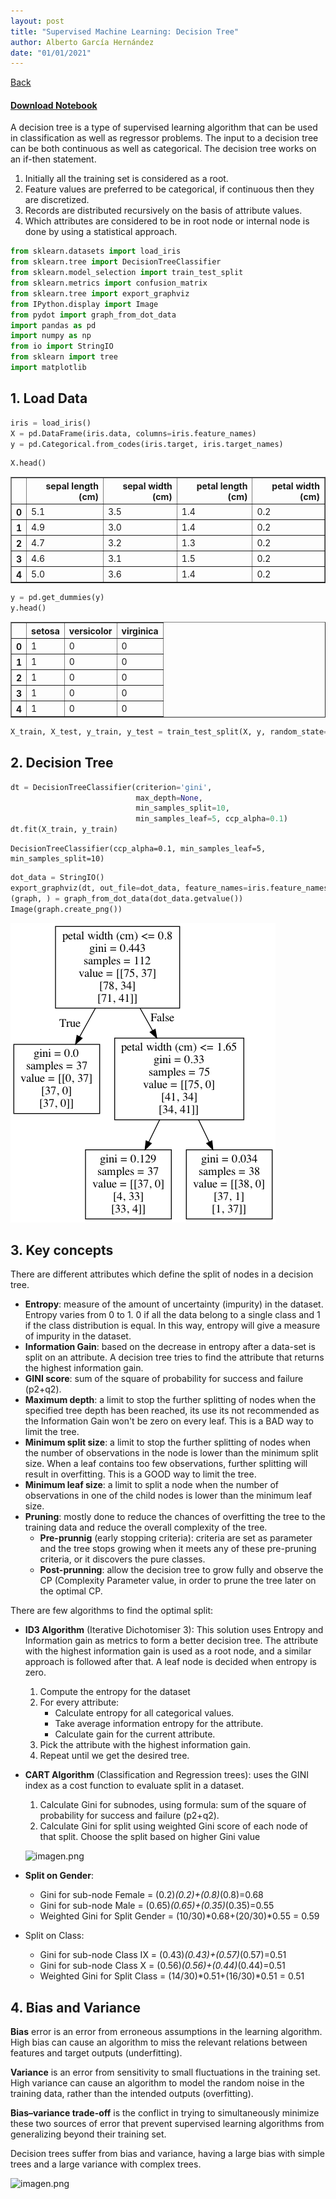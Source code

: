 ```yaml
---
layout: post
title: "Supervised Machine Learning: Decision Tree"
author: Alberto García Hernández
date: "01/01/2021"
---
```


[Back](../../)
#### [Download Notebook](https://github.com/albergar2/data_science_material/blob/master/ML/supervised/03-decision_tree.ipynb)


A decision tree is a type of supervised learning algorithm that can be used in classification as well as regressor problems. The input to a decision tree can be both continuous as well as categorical. The decision tree works on an if-then statement.

1. Initially all the training set is considered as a root. 
2. Feature values are preferred to be categorical, if continuous then they are discretized.
3. Records are distributed recursively on the basis of attribute values. 
4. Which attributes are considered to be in root node or internal node is done by using a statistical approach.


```python
from sklearn.datasets import load_iris
from sklearn.tree import DecisionTreeClassifier
from sklearn.model_selection import train_test_split
from sklearn.metrics import confusion_matrix
from sklearn.tree import export_graphviz
from IPython.display import Image 
from pydot import graph_from_dot_data
import pandas as pd
import numpy as np
from io import StringIO
from sklearn import tree
import matplotlib
```

## 1. Load Data


```python
iris = load_iris()
X = pd.DataFrame(iris.data, columns=iris.feature_names)
y = pd.Categorical.from_codes(iris.target, iris.target_names)
```


```python
X.head()
```




<div>
<style scoped>
    .dataframe tbody tr th:only-of-type {
        vertical-align: middle;
    }

    .dataframe tbody tr th {
        vertical-align: top;
    }

    .dataframe thead th {
        text-align: right;
    }
</style>
<table border="1" class="dataframe">
  <thead>
    <tr style="text-align: right;">
      <th></th>
      <th>sepal length (cm)</th>
      <th>sepal width (cm)</th>
      <th>petal length (cm)</th>
      <th>petal width (cm)</th>
    </tr>
  </thead>
  <tbody>
    <tr>
      <th>0</th>
      <td>5.1</td>
      <td>3.5</td>
      <td>1.4</td>
      <td>0.2</td>
    </tr>
    <tr>
      <th>1</th>
      <td>4.9</td>
      <td>3.0</td>
      <td>1.4</td>
      <td>0.2</td>
    </tr>
    <tr>
      <th>2</th>
      <td>4.7</td>
      <td>3.2</td>
      <td>1.3</td>
      <td>0.2</td>
    </tr>
    <tr>
      <th>3</th>
      <td>4.6</td>
      <td>3.1</td>
      <td>1.5</td>
      <td>0.2</td>
    </tr>
    <tr>
      <th>4</th>
      <td>5.0</td>
      <td>3.6</td>
      <td>1.4</td>
      <td>0.2</td>
    </tr>
  </tbody>
</table>
</div>




```python
y = pd.get_dummies(y)
y.head()
```




<div>
<style scoped>
    .dataframe tbody tr th:only-of-type {
        vertical-align: middle;
    }

    .dataframe tbody tr th {
        vertical-align: top;
    }

    .dataframe thead th {
        text-align: right;
    }
</style>
<table border="1" class="dataframe">
  <thead>
    <tr style="text-align: right;">
      <th></th>
      <th>setosa</th>
      <th>versicolor</th>
      <th>virginica</th>
    </tr>
  </thead>
  <tbody>
    <tr>
      <th>0</th>
      <td>1</td>
      <td>0</td>
      <td>0</td>
    </tr>
    <tr>
      <th>1</th>
      <td>1</td>
      <td>0</td>
      <td>0</td>
    </tr>
    <tr>
      <th>2</th>
      <td>1</td>
      <td>0</td>
      <td>0</td>
    </tr>
    <tr>
      <th>3</th>
      <td>1</td>
      <td>0</td>
      <td>0</td>
    </tr>
    <tr>
      <th>4</th>
      <td>1</td>
      <td>0</td>
      <td>0</td>
    </tr>
  </tbody>
</table>
</div>




```python
X_train, X_test, y_train, y_test = train_test_split(X, y, random_state=1)
```

## 2. Decision Tree


```python
dt = DecisionTreeClassifier(criterion='gini', 
                            max_depth=None, 
                            min_samples_split=10, 
                            min_samples_leaf=5, ccp_alpha=0.1)
dt.fit(X_train, y_train)
```




    DecisionTreeClassifier(ccp_alpha=0.1, min_samples_leaf=5, min_samples_split=10)




```python
dot_data = StringIO()
export_graphviz(dt, out_file=dot_data, feature_names=iris.feature_names)
(graph, ) = graph_from_dot_data(dot_data.getvalue())
Image(graph.create_png())
```




    
![png](img-03-decision_tree/output_10_0.png)
    



## 3. Key concepts

There are different attributes which define the split of nodes in a decision tree. 

* **Entropy**: measure of the amount of uncertainty (impurity) in the dataset. Entropy varies from 0 to 1. 0 if all the data belong to a single class and 1 if the class distribution is equal. In this way, entropy will give a measure of impurity in the dataset.
* **Information Gain**: based on the decrease in entropy after a data-set is split on an attribute. A decision tree tries to find the attribute that returns the highest information gain.
* **GINI score**: sum of the square of probability for success and failure (p2+q2).
* **Maximum depth**: a limit to stop the further splitting of nodes when the specified tree depth has been reached, its use its not recommended as the Information Gain won't be zero on every leaf. This is a BAD way to limit the tree.
* **Minimum split size**: a limit to stop the further splitting of nodes when the number of observations in the node is lower than the minimum split size. When a leaf contains too few observations, further splitting will result in overfitting. This is a GOOD way to limit the tree. 
* **Minimum leaf size**: a limit to split a node when the number of observations in one of the child nodes is lower than the minimum leaf size.
* **Pruning**: mostly done to reduce the chances of overfitting the tree to the training data and reduce the overall complexity of the tree.
    - **Pre-prunnig** (early stopping criteria): criteria are set as parameter and the tree stops growing when it meets any of these pre-pruning criteria, or it discovers the pure classes.
    - **Post-prunning**: allow the decision tree to grow fully and observe the CP (Complexity Parameter value, in order to prune the tree later on the optimal CP.


There are few algorithms to find the optimal split:

* **ID3 Algorithm** (Iterative Dichotomiser 3): This solution uses Entropy and Information gain as metrics to form a better decision tree. The attribute with the highest information gain is used as a root node, and a similar approach is followed after that. A leaf node is decided when entropy is zero.
    1. Compute the entropy for the dataset
    2. For every attribute:
        * Calculate entropy for all categorical values.
        * Take average information entropy for the attribute.
        * Calculate gain for the current attribute.
    3. Pick the attribute with the highest information gain.
    4. Repeat until we get the desired tree.
    

* **CART Algorithm** (Classification and Regression trees): uses the GINI index as a cost function to evaluate split in a dataset.
    1. Calculate Gini for subnodes, using formula: sum of the square of probability for success and failure (p2+q2).
    2. Calculate Gini for split using weighted Gini score of each node of that split. Choose the split based on higher Gini value
    
    ![imagen.png](attachment:388db081-16d4-471b-afe7-1349ffc26b7f.png)

* **Split on Gender**:
    - Gini for sub-node Female = (0.2)*(0.2)+(0.8)*(0.8)=0.68 
    - Gini for sub-node Male = (0.65)*(0.65)+(0.35)*(0.35)=0.55
    - Weighted Gini for Split Gender = (10/30)*0.68+(20/30)*0.55 = 0.59


* Split on Class:
    - Gini for sub-node Class IX = (0.43)*(0.43)+(0.57)*(0.57)=0.51 
    - Gini for sub-node Class X = (0.56)*(0.56)+(0.44)*(0.44)=0.51 
    - Weighted Gini for Split Class = (14/30)*0.51+(16/30)*0.51 = 0.51

## 4. Bias and Variance

**Bias** error is an error from erroneous assumptions in the learning algorithm. High bias can cause an algorithm to miss the relevant relations between features and target outputs (underfitting).

**Variance** is an error from sensitivity to small fluctuations in the training set. High variance can cause an algorithm to model the random noise in the training data, rather than the intended outputs (overfitting).

**Bias–variance trade-off**  is the conflict in trying to simultaneously minimize these two sources of error that prevent supervised learning algorithms from generalizing beyond their training set. 

Decision trees suffer from bias and variance, having a large bias with simple trees and a large variance with complex trees.

![imagen.png](attachment:036e2b46-4638-40f4-8958-91307e72a0a9.png)


```python

```
